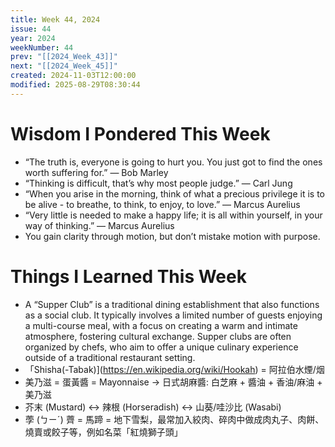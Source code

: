 ```yaml
---
title: Week 44, 2024
issue: 44
year: 2024
weekNumber: 44
prev: "[[2024_Week_43]]"
next: "[[2024_Week_45]]"
created: 2024-11-03T12:00:00
modified: 2025-08-29T08:30:44
---
```


# Wisdom I Pondered This Week

* “The truth is, everyone is going to hurt you. You just got to find the ones worth suffering for.” — Bob Marley
* “Thinking is difficult, that’s why most people judge.” — Carl Jung
* “When you arise in the morning, think of what a precious privilege it is to be alive - to breathe, to think, to enjoy, to love.” — Marcus Aurelius
* “Very little is needed to make a happy life; it is all within yourself, in your way of thinking.” — Marcus Aurelius
* You gain clarity through motion, but don’t mistake motion with purpose.

# Things I Learned This Week

* A “Supper Club” is a traditional dining establishment that also functions as a social club. It typically involves a limited number of guests enjoying a multi-course meal, with a focus on creating a warm and intimate atmosphere, fostering cultural exchange. Supper clubs are often organized by chefs, who aim to offer a unique culinary experience outside of a traditional restaurant setting.
* 「Shisha(-Tabak)](<https://en.wikipedia.org/wiki/Hookah>) = 阿拉伯水煙/烟
* 美乃滋 = 蛋黃醬 = Mayonnaise → 日式胡麻醬: 白芝麻 + 醬油 + 香油/麻油 + 美乃滋
* 芥末 (Mustard) ↔ 辣根 (Horseradish) ↔ 山葵/哇沙比 (Wasabi)
* 荸 (ㄅㄧˊ) 薺 = 馬蹄 = 地下雪梨，最常加入絞肉、碎肉中做成肉丸子、肉餅、燒賣或餃子等，例如名菜「紅燒獅子頭」
